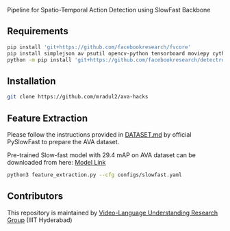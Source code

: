 Pipeline for Spatio-Temporal Action Detection using SlowFast Backbone

## Requirements

``` bash
pip install 'git+https://github.com/facebookresearch/fvcore'
pip install simplejson av psutil opencv-python tensorboard moviepy cython
python -m pip install 'git+https://github.com/facebookresearch/detectron2.git'
```
## Installation

``` bash
git clone https://github.com/mradul2/ava-hacks
```
## Feature Extraction

Please follow the instructions provided in [DATASET.md](https://github.com/facebookresearch/SlowFast/blob/main/slowfast/datasets/DATASET.md) by official PySlowFast to prepare the AVA dataset.

Pre-trained Slow-fast model with 29.4 mAP on AVA dataset can be downloaded from here: [Model Link](https://dl.fbaipublicfiles.com/pyslowfast/model_zoo/ava/SLOWFAST_64x2_R101_50_50.pkl)

```bash
python3 feature_extraction.py --cfg configs/slowfast.yaml
```

## Contributors

This repository is maintained by [Video-Language Understanding Research Group](https://makarandtapaswi.github.io) (IIIT Hyderabad)
